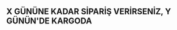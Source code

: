 <!-- 
    target: o gün saat kaça kadar olan ürünler kargoda. Ör:15 ise, O gün saat 15 'e kadar olan ürünler için geri sayım yapılacak demektir.
    incarCago: 0 aynı gün kargoda demektir. 1 yarın, 2 ve üzeri ise 2 gün ve sonrası demektir. tarih yazar.

    hedef saatten gece 24'e kadar gün devam ettiğinden dolayı o alanların sağlıklı çalışabilmesi için aşağıdaki alanlar eklenmiştir. else ile başlayan aşağıdaki ifadeler 
    Heden saatten gece 12'ye kadar olan zamanları kapsamaktadır. 

    elseDay: saat 15ten sonra ise bir sonraki geri sayım hedefi günüdür. 1 ertesi gün demektir. 
    elseTarget: saat 15'ten sonra ise sonraki hedef saati belirtir. Yani elseDay 1 ve elseTarget:15 ise yarın 15'e kadar geri sayım olacak demektir.
    elseCargo: saat 15ten sonra ise sonraki Kargo teslim zamanını belirtir. 1 yarın demektir.  Yani elseDay 1 ve elseTarget:15 ise ve elseCargo 1 ise yarın 15'e kadar olan siparişlerde karkargo yarın demektir.




 -->


 ## X GÜNÜNE KADAR SİPARİŞ VERİRSENİZ, Y GÜNÜN'DE KARGODA 